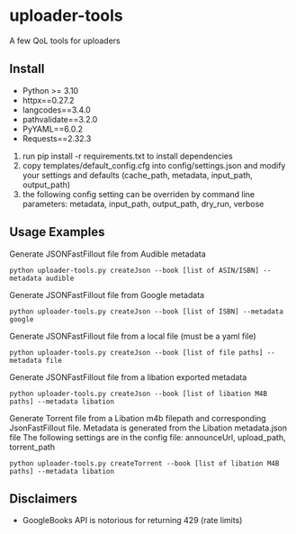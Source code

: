 # uploader-tools
A few QoL tools for uploaders

## Install
* Python >= 3.10
* httpx==0.27.2
* langcodes==3.4.0
* pathvalidate==3.2.0
* PyYAML==6.0.2
* Requests==2.32.3

1. run pip install -r requirements.txt to install dependencies
2. copy templates/default_config.cfg into config/settings.json and modify your settings and defaults (cache_path, metadata, input_path, output_path)
3. the following config setting can be overriden by command line parameters: metadata, input_path, output_path, dry_run, verbose


## Usage Examples
Generate JSONFastFillout file from Audible metadata
~~~
python uploader-tools.py createJson --book [list of ASIN/ISBN] --metadata audible
~~~

Generate JSONFastFillout file from Google metadata
~~~
python uploader-tools.py createJson --book [list of ISBN] --metadata google
~~~

Generate JSONFastFillout file from a local file (must be a yaml file)
~~~
python uploader-tools.py createJson --book [list of file paths] --metadata file
~~~

Generate JSONFastFillout file from a libation exported metadata
~~~
python uploader-tools.py createJson --book [list of libation M4B paths] --metadata libation
~~~

Generate Torrent file from a Libation m4b filepath and corresponding JsonFastFillout file. Metadata is generated from the Libation metadata.json file
The following settings are in the config file: announceUrl, upload_path, torrent_path
~~~
python uploader-tools.py createTorrent --book [list of libation M4B paths] --metadata libation
~~~

## Disclaimers
* GoogleBooks API is notorious for returning 429 (rate limits)

